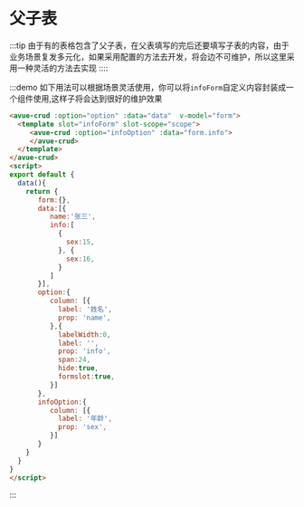 # 父子表

:::tip
由于有的表格包含了父子表，在父表填写的完后还要填写子表的内容，由于业务场景复发多元化，如果采用配置的方法去开发，将会边不可维护，所以这里采用一种灵活的方法去实现
::::



:::demo  如下用法可以根据场景灵活使用，你可以将`infoForm`自定义内容封装成一个组件使用,这样子将会达到很好的维护效果
```html
<avue-crud :option="option" :data="data"  v-model="form">
  <template slot="infoForm" slot-scope="scope">
     <avue-crud :option="infoOption" :data="form.info">
     </avue-crud>
  </template>
</avue-crud>
<script>
export default {
  data(){
    return {
       form:{},
       data:[{
          name:'张三',
          info:[
            {
              sex:15,
            }, {
              sex:16,
            }
          ]
       }],
       option:{
          column: [{
            label: '姓名',
            prop: 'name',
          },{
            labelWidth:0,
            label: '',
            prop: 'info',
            span:24,
            hide:true,
            formslot:true,
          }]
       },
       infoOption:{
          column: [{
            label: '年龄',
            prop: 'sex',
          }]
       }
    }
  }
}
</script>

```
:::


